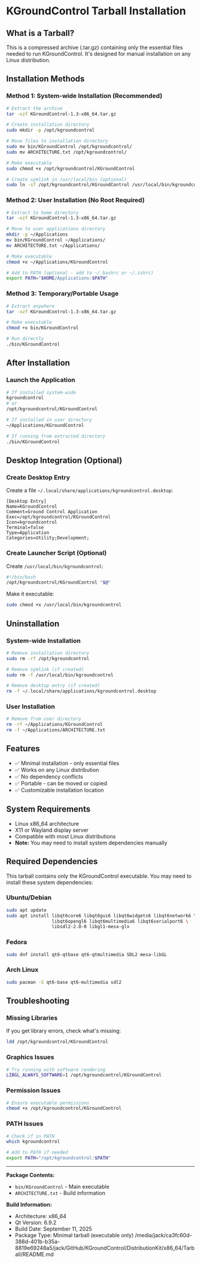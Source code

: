 # KGroundControl Tarball Installation

## What is a Tarball?
This is a compressed archive (.tar.gz) containing only the essential files needed to run KGroundControl. It's designed for manual installation on any Linux distribution.

## Installation Methods

### Method 1: System-wide Installation (Recommended)
```bash
# Extract the archive
tar -xzf KGroundControl-1.3-x86_64.tar.gz

# Create installation directory
sudo mkdir -p /opt/kgroundcontrol

# Move files to installation directory
sudo mv bin/KGroundControl /opt/kgroundcontrol/
sudo mv ARCHITECTURE.txt /opt/kgroundcontrol/

# Make executable
sudo chmod +x /opt/kgroundcontrol/KGroundControl

# Create symlink in /usr/local/bin (optional)
sudo ln -sf /opt/kgroundcontrol/KGroundControl /usr/local/bin/kgroundcontrol
```

### Method 2: User Installation (No Root Required)
```bash
# Extract to home directory
tar -xzf KGroundControl-1.3-x86_64.tar.gz

# Move to user applications directory
mkdir -p ~/Applications
mv bin/KGroundControl ~/Applications/
mv ARCHITECTURE.txt ~/Applications/

# Make executable
chmod +x ~/Applications/KGroundControl

# Add to PATH (optional - add to ~/.bashrc or ~/.zshrc)
export PATH="$HOME/Applications:$PATH"
```

### Method 3: Temporary/Portable Usage
```bash
# Extract anywhere
tar -xzf KGroundControl-1.3-x86_64.tar.gz

# Make executable
chmod +x bin/KGroundControl

# Run directly
./bin/KGroundControl
```

## After Installation

### Launch the Application
```bash
# If installed system-wide
kgroundcontrol
# or
/opt/kgroundcontrol/KGroundControl

# If installed in user directory
~/Applications/KGroundControl

# If running from extracted directory
./bin/KGroundControl
```

## Desktop Integration (Optional)

### Create Desktop Entry
Create a file `~/.local/share/applications/kgroundcontrol.desktop`:

```desktop
[Desktop Entry]
Name=KGroundControl
Comment=Ground Control Application
Exec=/opt/kgroundcontrol/KGroundControl
Icon=kgroundcontrol
Terminal=false
Type=Application
Categories=Utility;Development;
```

### Create Launcher Script (Optional)
Create `/usr/local/bin/kgroundcontrol`:

```bash
#!/bin/bash
/opt/kgroundcontrol/KGroundControl "$@"
```

Make it executable:
```bash
sudo chmod +x /usr/local/bin/kgroundcontrol
```

## Uninstallation

### System-wide Installation
```bash
# Remove installation directory
sudo rm -rf /opt/kgroundcontrol

# Remove symlink (if created)
sudo rm -f /usr/local/bin/kgroundcontrol

# Remove desktop entry (if created)
rm -f ~/.local/share/applications/kgroundcontrol.desktop
```

### User Installation
```bash
# Remove from user directory
rm -rf ~/Applications/KGroundControl
rm -f ~/Applications/ARCHITECTURE.txt
```

## Features
- ✅ Minimal installation - only essential files
- ✅ Works on any Linux distribution
- ✅ No dependency conflicts
- ✅ Portable - can be moved or copied
- ✅ Customizable installation location

## System Requirements
- Linux x86_64 architecture
- X11 or Wayland display server
- Compatible with most Linux distributions
- **Note:** You may need to install system dependencies manually

## Required Dependencies
This tarball contains only the KGroundControl executable. You may need to install these system dependencies:

### Ubuntu/Debian
```bash
sudo apt update
sudo apt install libqt6core6 libqt6gui6 libqt6widgets6 libqt6network6 \
                 libqt6opengl6 libqt6multimedia6 libqt6serialport6 \
                 libsdl2-2.0-0 libgl1-mesa-glx
```

### Fedora
```bash
sudo dnf install qt6-qtbase qt6-qtmultimedia SDL2 mesa-libGL
```

### Arch Linux
```bash
sudo pacman -S qt6-base qt6-multimedia sdl2
```

## Troubleshooting

### Missing Libraries
If you get library errors, check what's missing:
```bash
ldd /opt/kgroundcontrol/KGroundControl
```

### Graphics Issues
```bash
# Try running with software rendering
LIBGL_ALWAYS_SOFTWARE=1 /opt/kgroundcontrol/KGroundControl
```

### Permission Issues
```bash
# Ensure executable permissions
chmod +x /opt/kgroundcontrol/KGroundControl
```

### PATH Issues
```bash
# Check if in PATH
which kgroundcontrol

# Add to PATH if needed
export PATH="/opt/kgroundcontrol:$PATH"
```

---
**Package Contents:**
- `bin/KGroundControl` - Main executable
- `ARCHITECTURE.txt` - Build information

**Build Information:**
- Architecture: x86_64
- Qt Version: 6.9.2
- Build Date: September 11, 2025
- Package Type: Minimal tarball (executable only)</content>
<parameter name="filePath">/media/jack/ca3fc60d-388d-401b-b35a-8819e69248a5/jack/GitHub/KGroundControl/DistributionKit/x86_64/Tarball/README.md
